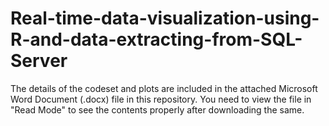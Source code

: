 # Real-time-data-visualization-using-R-and-data-extracting-from-SQL-Server

The details of the codeset and plots are included in the attached Microsoft Word Document (.docx) file in this repository. 
You need to view the file in "Read Mode" to see the contents properly after downloading the same.

